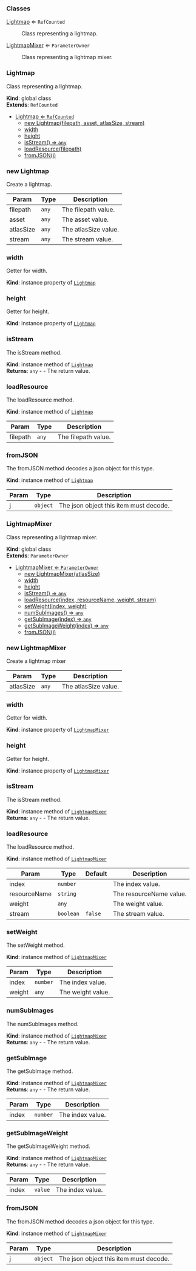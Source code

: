 ### Classes

<dl>
<dt><a href="#Lightmap">Lightmap</a> ⇐ <code>RefCounted</code></dt>
<dd><p>Class representing a lightmap.</p>
</dd>
<dt><a href="#LightmapMixer">LightmapMixer</a> ⇐ <code>ParameterOwner</code></dt>
<dd><p>Class representing a lightmap mixer.</p>
</dd>
</dl>

<a name="Lightmap"></a>

### Lightmap 
Class representing a lightmap.

**Kind**: global class  
**Extends**: <code>RefCounted</code>  

* [Lightmap ⇐ <code>RefCounted</code>](#Lightmap)
    * [new Lightmap(filepath, asset, atlasSize, stream)](#new-Lightmap)
    * [width](#width)
    * [height](#height)
    * [isStream() ⇒ <code>any</code>](#isStream)
    * [loadResource(filepath)](#loadResource)
    * [fromJSON(j)](#fromJSON)

<a name="new_Lightmap_new"></a>

### new Lightmap
Create a lightmap.


| Param | Type | Description |
| --- | --- | --- |
| filepath | <code>any</code> | The filepath value. |
| asset | <code>any</code> | The asset value. |
| atlasSize | <code>any</code> | The atlasSize value. |
| stream | <code>any</code> | The stream value. |

<a name="Lightmap+width"></a>

### width
Getter for width.

**Kind**: instance property of [<code>Lightmap</code>](#Lightmap)  
<a name="Lightmap+height"></a>

### height
Getter for height.

**Kind**: instance property of [<code>Lightmap</code>](#Lightmap)  
<a name="Lightmap+isStream"></a>

### isStream
The isStream method.

**Kind**: instance method of [<code>Lightmap</code>](#Lightmap)  
**Returns**: <code>any</code> - - The return value.  
<a name="Lightmap+loadResource"></a>

### loadResource
The loadResource method.

**Kind**: instance method of [<code>Lightmap</code>](#Lightmap)  

| Param | Type | Description |
| --- | --- | --- |
| filepath | <code>any</code> | The filepath value. |

<a name="Lightmap+fromJSON"></a>

### fromJSON
The fromJSON method decodes a json object for this type.

**Kind**: instance method of [<code>Lightmap</code>](#Lightmap)  

| Param | Type | Description |
| --- | --- | --- |
| j | <code>object</code> | The json object this item must decode. |

<a name="LightmapMixer"></a>

### LightmapMixer 
Class representing a lightmap mixer.

**Kind**: global class  
**Extends**: <code>ParameterOwner</code>  

* [LightmapMixer ⇐ <code>ParameterOwner</code>](#LightmapMixer)
    * [new LightmapMixer(atlasSize)](#new-LightmapMixer)
    * [width](#width)
    * [height](#height)
    * [isStream() ⇒ <code>any</code>](#isStream)
    * [loadResource(index, resourceName, weight, stream)](#loadResource)
    * [setWeight(index, weight)](#setWeight)
    * [numSubImages() ⇒ <code>any</code>](#numSubImages)
    * [getSubImage(index) ⇒ <code>any</code>](#getSubImage)
    * [getSubImageWeight(index) ⇒ <code>any</code>](#getSubImageWeight)
    * [fromJSON(j)](#fromJSON)

<a name="new_LightmapMixer_new"></a>

### new LightmapMixer
Create a lightmap mixer


| Param | Type | Description |
| --- | --- | --- |
| atlasSize | <code>any</code> | The atlasSize value. |

<a name="LightmapMixer+width"></a>

### width
Getter for width.

**Kind**: instance property of [<code>LightmapMixer</code>](#LightmapMixer)  
<a name="LightmapMixer+height"></a>

### height
Getter for height.

**Kind**: instance property of [<code>LightmapMixer</code>](#LightmapMixer)  
<a name="LightmapMixer+isStream"></a>

### isStream
The isStream method.

**Kind**: instance method of [<code>LightmapMixer</code>](#LightmapMixer)  
**Returns**: <code>any</code> - - The return value.  
<a name="LightmapMixer+loadResource"></a>

### loadResource
The loadResource method.

**Kind**: instance method of [<code>LightmapMixer</code>](#LightmapMixer)  

| Param | Type | Default | Description |
| --- | --- | --- | --- |
| index | <code>number</code> |  | The index value. |
| resourceName | <code>string</code> |  | The resourceName value. |
| weight | <code>any</code> |  | The weight value. |
| stream | <code>boolean</code> | <code>false</code> | The stream value. |

<a name="LightmapMixer+setWeight"></a>

### setWeight
The setWeight method.

**Kind**: instance method of [<code>LightmapMixer</code>](#LightmapMixer)  

| Param | Type | Description |
| --- | --- | --- |
| index | <code>number</code> | The index value. |
| weight | <code>any</code> | The weight value. |

<a name="LightmapMixer+numSubImages"></a>

### numSubImages
The numSubImages method.

**Kind**: instance method of [<code>LightmapMixer</code>](#LightmapMixer)  
**Returns**: <code>any</code> - - The return value.  
<a name="LightmapMixer+getSubImage"></a>

### getSubImage
The getSubImage method.

**Kind**: instance method of [<code>LightmapMixer</code>](#LightmapMixer)  
**Returns**: <code>any</code> - - The return value.  

| Param | Type | Description |
| --- | --- | --- |
| index | <code>number</code> | The index value. |

<a name="LightmapMixer+getSubImageWeight"></a>

### getSubImageWeight
The getSubImageWeight method.

**Kind**: instance method of [<code>LightmapMixer</code>](#LightmapMixer)  
**Returns**: <code>any</code> - - The return value.  

| Param | Type | Description |
| --- | --- | --- |
| index | <code>value</code> | The index value. |

<a name="LightmapMixer+fromJSON"></a>

### fromJSON
The fromJSON method decodes a json object for this type.

**Kind**: instance method of [<code>LightmapMixer</code>](#LightmapMixer)  

| Param | Type | Description |
| --- | --- | --- |
| j | <code>object</code> | The json object this item must decode. |


